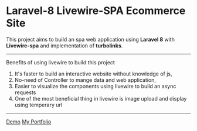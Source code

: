 # Laravel-8 Livewire-SPA Ecommerce Site

This project aims to build an spa web application using **Laravel 8** with **Livewire-spa** and implementation of **turbolinks**.

---

Benefits of using livewire to build this project

1. It's faster to build an interactive website without knowledge of js,
2. No-need of Controller to mange data and web application,
3. Easier to visualize the components using livewire to build an async requests
4. One of the most beneficial thing in livewire is image upload and display using temperary url

---

[Demo](www.anupshrestha.me)
[My Portfolio](www.anupshrestha.com)
